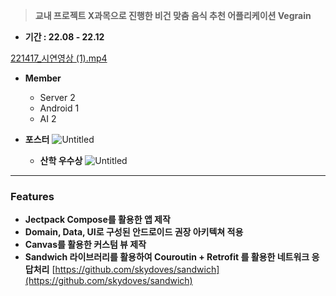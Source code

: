 > **교내 프로젝트 X과목으로 진행한 비건 맞춤 음식 추천 어플리케이션 Vegrain**

- **기간 : 22.08 - 22.12**

[221417\_시연영상 (1).mp4](<https://s3-us-west-2.amazonaws.com/secure.notion-static.com/5fc205fd-67df-40a2-a32f-65b2bc6e011d/221417_%EC%8B%9C%EC%97%B0%EC%98%81%EC%83%81_(1).mp4>)

- **Member**

  - Server 2
  - Android 1
  - AI 2

- **포스터**
  ![Untitled](https://s3-us-west-2.amazonaws.com/secure.notion-static.com/06eba7ba-2e32-44ae-9ff0-2417ae0e3011/Untitled.png)
  - **산학 우수상**
    ![Untitled](https://s3-us-west-2.amazonaws.com/secure.notion-static.com/be173ba9-66f9-469a-9b4b-bbdd5bef4c51/Untitled.png)

---

### Features

- **Jectpack Compose를 활용한 앱 제작**
- **Domain, Data, UI로 구성된 안드로이드 권장 아키텍쳐 적용**
- **Canvas를 활용한 커스텀 뷰 제작**
- **Sandwich 라이브러리를 활용하여 Couroutin + Retrofit 를 활용한 네트워크 응답처리**
  [https://github.com/skydoves/sandwich](https://github.com/skydoves/sandwich)
